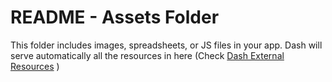 # README - Assets Folder

This folder includes images, spreadsheets, or JS files in your app. Dash will serve automatically all the resources in here (Check [Dash External Resources](https://dash.plotly.com/external-resources) )